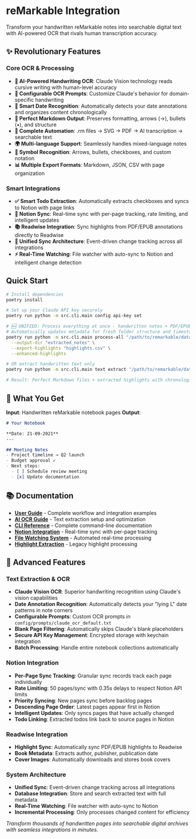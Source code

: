 # reMarkable Integration

Transform your handwritten reMarkable notes into searchable digital text with AI-powered OCR that rivals human transcription accuracy.

## ✨ Revolutionary Features

### Core OCR & Processing
- **🤖 AI-Powered Handwriting OCR**: Claude Vision technology reads cursive writing with human-level accuracy
- **🎨 Configurable OCR Prompts**: Customize Claude's behavior for domain-specific handwriting
- **📅 Smart Date Recognition**: Automatically detects your date annotations and organizes content chronologically
- **📝 Perfect Markdown Output**: Preserves formatting, arrows (→), bullets (•), and structure
- **🔄 Complete Automation**: .rm files → SVG → PDF → AI transcription → searchable text
- **🌍 Multi-language Support**: Seamlessly handles mixed-language notes
- **🎯 Symbol Recognition**: Arrows, bullets, checkboxes, and custom notation
- **📊 Multiple Export Formats**: Markdown, JSON, CSV with page organization

### Smart Integrations
- **✅ Smart Todo Extraction**: Automatically extracts checkboxes and syncs to Notion with page links
- **📓 Notion Sync**: Real-time sync with per-page tracking, rate limiting, and intelligent updates
- **📚 Readwise Integration**: Sync highlights from PDF/EPUB annotations directly to Readwise
- **🔄 Unified Sync Architecture**: Event-driven change tracking across all integrations
- **⚡ Real-Time Watching**: File watcher with auto-sync to Notion and intelligent change detection

## Quick Start

```bash
# Install dependencies  
poetry install

# Set up your Claude API key securely
poetry run python -m src.cli.main config api-key set

# 🆕 UNIFIED: Process everything at once - handwritten notes + PDF/EPUB highlights
# Automatically updates metadata for fresh folder structure and timestamps
poetry run python -m src.cli.main process-all "/path/to/remarkable/data" \
  --output-dir "extracted_notes" \
  --export-highlights "highlights.csv" \
  --enhanced-highlights

# OR extract handwritten text only
poetry run python -m src.cli.main text extract "/path/to/remarkable/data" --output-dir "extracted_notes"

# Result: Perfect Markdown files + extracted highlights with chronological organization!
```

## 🎯 What You Get

**Input**: Handwritten reMarkable notebook pages
**Output**: 
```markdown
# Your Notebook

**Date: 21-09-2021**
---

## Meeting Notes
- Project timeline → Q2 launch
- Budget approval ✓
- Next steps:
  - [ ] Schedule review meeting
  - [x] Update documentation
```

## 📚 Documentation

- **[User Guide](docs/user-guide.md)** - Complete workflow and integration examples
- **[AI OCR Guide](docs/ai-ocr.md)** - Text extraction setup and optimization
- **[CLI Reference](docs/cli-usage.md)** - Complete command-line documentation
- **[Notion Integration](docs/notion-integration.md)** - Real-time sync with per-page tracking
- **[File Watching System](docs/watching-system.md)** - Automated real-time processing
- **[Highlight Extraction](docs/highlight_extraction.md)** - Legacy highlight processing

## 🚀 Advanced Features

### Text Extraction & OCR
- **Claude Vision OCR**: Superior handwriting recognition using Claude's vision capabilities
- **Date Annotation Recognition**: Automatically detects your "lying L" date patterns in note corners
- **Configurable Prompts**: Custom OCR prompts in `config/prompts/claude_ocr_default.txt`
- **Blank Page Filtering**: Automatically skips Claude's blank placeholders
- **Secure API Key Management**: Encrypted storage with keychain integration
- **Batch Processing**: Handle entire notebook collections automatically

### Notion Integration
- **Per-Page Sync Tracking**: Granular sync records track each page individually
- **Rate Limiting**: 50 pages/sync with 0.35s delays to respect Notion API limits
- **Priority Syncing**: New pages sync before backlog pages
- **Descending Page Order**: Latest pages appear first in Notion
- **Intelligent Updates**: Only syncs pages that have actually changed
- **Todo Linking**: Extracted todos link back to source pages in Notion

### Readwise Integration
- **Highlight Sync**: Automatically sync PDF/EPUB highlights to Readwise
- **Book Metadata**: Extracts author, publisher, publication date
- **Cover Images**: Automatically downloads and stores book covers

### System Architecture
- **Unified Sync**: Event-driven change tracking across all integrations
- **Database Integration**: Store and search extracted text with full metadata
- **Real-Time Watching**: File watcher with auto-sync to Notion
- **Incremental Processing**: Only processes changed content for efficiency

*Transform thousands of handwritten pages into searchable digital archives with seamless integrations in minutes.*